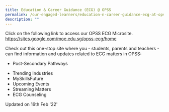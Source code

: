 ```yaml
---
title: Education & Career Guidance (ECG) @ OPSS
permalink: /our-engaged-learners/education-n-career-guidance-ecg-at-opss
description: ""
---
```

<p>Click on the following link to access our OPSS ECG Microsite.<br /><a href="https://sites.google.com/moe.edu.sg/opss-ecg/home" target="_blank" rel="noopener">https://sites.google.com/moe.edu.sg/opss-ecg/home</a></p>
<p>Check out this one-stop site where you - students, parents and teachers - can find information and updates related to ECG matters in OPSS:</p>
<ul>
<li>
<p>Post-Secondary Pathways</p>
</li>
<li>Trending Industries</li>
<li>MySkillsFuture</li>
<li>Upcoming Events</li>
<li>Streaming Matters</li>
<li>ECG Counseling</li>
</ul>
<p>Updated on 16th Feb '22'</p>